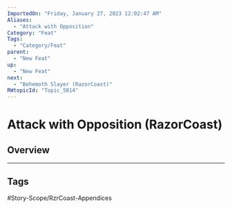 ```yaml
---
ImportedOn: "Friday, January 27, 2023 12:02:47 AM"
Aliases:
  - "Attack with Opposition"
Category: "Feat"
Tags:
  - "Category/Feat"
parent:
  - "New Feat"
up:
  - "New Feat"
next:
  - "Behemoth Slayer (RazorCoast)"
RWtopicId: "Topic_5814"
---
```

# Attack with Opposition (RazorCoast)
## Overview

---
## Tags
#Story-Scope/RzrCoast-Appendices

